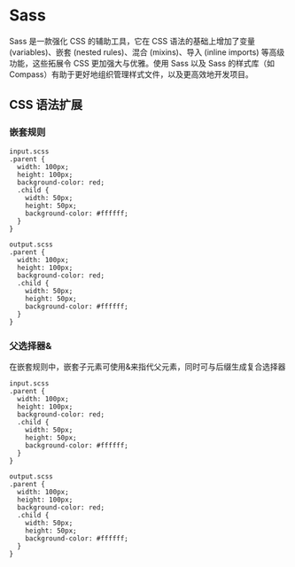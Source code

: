 # Sass

Sass 是一款强化 CSS 的辅助工具，它在 CSS 语法的基础上增加了变量 (variables)、嵌套 (nested rules)、混合 (mixins)、导入 (inline imports) 等高级功能，这些拓展令 CSS 更加强大与优雅。使用 Sass 以及 Sass 的样式库（如 Compass）有助于更好地组织管理样式文件，以及更高效地开发项目。

## CSS 语法扩展

### 嵌套规则

```[css]
input.scss
.parent {
  width: 100px;
  height: 100px;
  background-color: red;
  .child {
    width: 50px;
    height: 50px;
    background-color: #ffffff;
  }
}
```

```[css]
output.scss
.parent {
  width: 100px;
  height: 100px;
  background-color: red;
  .child {
    width: 50px;
    height: 50px;
    background-color: #ffffff;
  }
}
```

### 父选择器&

在嵌套规则中，嵌套子元素可使用&来指代父元素，同时可与后缀生成复合选择器

```[css]
input.scss
.parent {
  width: 100px;
  height: 100px;
  background-color: red;
  .child {
    width: 50px;
    height: 50px;
    background-color: #ffffff;
  }
}
```

```[css]
output.scss
.parent {
  width: 100px;
  height: 100px;
  background-color: red;
  .child {
    width: 50px;
    height: 50px;
    background-color: #ffffff;
  }
}
```
